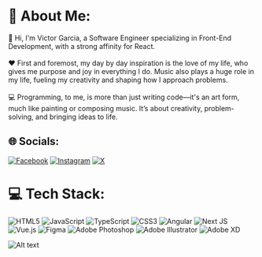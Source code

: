 # 💫 About Me:
👋 Hi, I'm Victor Garcia, a Software Engineer specializing in Front-End Development, with a strong affinity for React.<br><br>❤️ First and foremost, my day by day inspiration is the love of my life, who gives me purpose and joy in everything I do. Music also plays a huge role in my life, fueling my creativity and shaping how I approach problems.<br><br>💻 Programming, to me, is more than just writing code—it's an art form, much like painting or composing music. It’s about creativity, problem-solving, and bringing ideas to life.


## 🌐 Socials:
[![Facebook](https://img.shields.io/badge/Facebook-%231877F2.svg?logo=Facebook&logoColor=white)](https://facebook.com/VictorGarciaQF) [![Instagram](https://img.shields.io/badge/Instagram-%23E4405F.svg?logo=Instagram&logoColor=white)](https://instagram.com/quantumm.fluxx) [![X](https://img.shields.io/badge/X-black.svg?logo=X&logoColor=white)](https://x.com/VictorGarciaQF) 

# 💻 Tech Stack:
![HTML5](https://img.shields.io/badge/html5-%23E34F26.svg?style=for-the-badge&logo=html5&logoColor=white) ![JavaScript](https://img.shields.io/badge/javascript-%23323330.svg?style=for-the-badge&logo=javascript&logoColor=%23F7DF1E) ![TypeScript](https://img.shields.io/badge/typescript-%23007ACC.svg?style=for-the-badge&logo=typescript&logoColor=white) ![CSS3](https://img.shields.io/badge/css3-%231572B6.svg?style=for-the-badge&logo=css3&logoColor=white) ![Angular](https://img.shields.io/badge/angular-%23DD0031.svg?style=for-the-badge&logo=angular&logoColor=white) ![Next JS](https://img.shields.io/badge/Next-black?style=for-the-badge&logo=next.js&logoColor=white) ![Vue.js](https://img.shields.io/badge/vue.js-%2335495e.svg?style=for-the-badge&logo=vuedotjs&logoColor=%234FC08D) ![Figma](https://img.shields.io/badge/figma-%23F24E1E.svg?style=for-the-badge&logo=figma&logoColor=white) ![Adobe Photoshop](https://img.shields.io/badge/adobe%20photoshop-%2331A8FF.svg?style=for-the-badge&logo=adobe%20photoshop&logoColor=white) ![Adobe Illustrator](https://img.shields.io/badge/adobe%20illustrator-%23FF9A00.svg?style=for-the-badge&logo=adobe%20illustrator&logoColor=white) ![Adobe XD](https://img.shields.io/badge/Adobe%20XD-470137?style=for-the-badge&logo=Adobe%20XD&logoColor=#FF61F6)

![Alt text](https://spotify-recently-played-readme.vercel.app/api?user=12169094240)

<!-- Proudly created with GPRM ( https://gprm.itsvg.in ) -->
